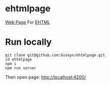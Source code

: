 # ehtmlpage
[Web Page](https://guseyn.github.io/ehtmlpage/) For [EHTML](https://guseyn.github.io/ehtmlpage/)

# Run locally

```
git clone git@github.com:Guseyn/ehtmlpage.git
cd ehtmlpage
npm i
npm run server
```

Then open page: [http://localhost:4200/](http://localhost:4200/)
